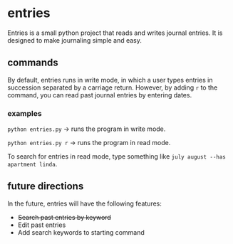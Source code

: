 # entries

Entries is a small python project that reads and writes journal entries. It is designed to make journaling simple and easy.

## commands

By default, entries runs in write mode, in which a user types entries in succession separated by a carriage return. However, by adding `r` to the command, you can read past journal entries by entering dates.

### examples

`python entries.py` -> runs the program in write mode.

`python entries.py r` -> runs the program in read mode.

To search for entries in read mode, type something like `july august --has apartment linda`.

## future directions

In the future, entries will have the following features:
* ~~Search past entries by keyword~~
* Edit past entries
* Add search keywords to starting command
